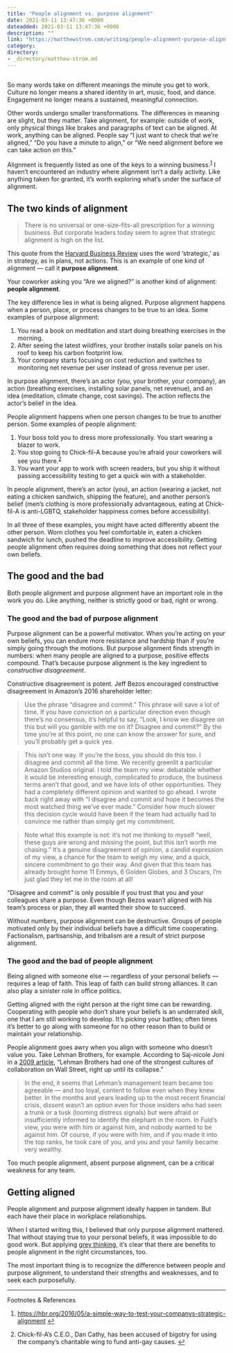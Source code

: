 ```yaml
---
title: "People alignment vs. purpose alignment"
date: 2021-03-11 13:47:36 +0000
dateadded: 2021-03-11 13:47:36 +0000
description: ""
link: "https://matthewstrom.com/writing/people-alignment-purpose-alignment/"
category:
directory:
- _directory/matthew-ström.md
---
```

<figure data-type="image"><img src="https://matthewstrom.com/images/alignment.jpg" alt=""></figure>
<p>So many words take on different meanings the minute you get to work. Culture no longer means a shared identity in art, music, food, and dance. Engagement no longer means a sustained, meaningful connection.</p>
<p>Other words undergo smaller transformations. The differences in meaning are slight, but they matter. Take alignment, for example: outside of work, only physical things like brakes and paragraphs of text can be aligned. At work, anything can be aligned. People say “I just want to check that we’re aligned,” “Do you have a minute to align,” or “We need alignment before we can take action on this.”</p>
<p>Alignment is frequently listed as one of the keys to a winning business.<sup class="footnote-ref"><a href="#fn1" id="fnref1">1</a></sup> I haven’t encountered an industry where alignment isn’t a daily activity. Like anything taken for granted, it’s worth exploring what’s under the surface of alignment.</p>
<h2 id="the-two-kinds-of-alignment">The two kinds of alignment</h2>
<blockquote>
<p>There is no universal or one-size-fits-all prescription for a winning business. But corporate leaders today seem to agree that strategic alignment is high on the list.</p>
</blockquote>
<p>This quote from the <a href="http://hbr.org/2016/05/a-simple-way-to-test-your-companys-strategic-alignment%5D" target="_blank" rel="noopener">Harvard Business Review</a> uses the word ‘strategic,’ as in strategy, as in plans, not actions. This is an example of one kind of alignment — call it <strong>purpose alignment</strong>.</p>
<p>Your coworker asking you “Are we aligned?” is another kind of alignment: <strong>people alignment</strong>.</p>
<p>The key difference lies in what is being aligned. Purpose alignment happens when a person, place, or process changes to be true to an idea. Some examples of purpose alignment:</p>
<ol>
<li>You read a book on meditation and start doing breathing exercises in the morning.</li>
<li>After seeing the latest wildfires, your brother installs solar panels on his roof to keep his carbon footprint low.</li>
<li>Your company starts focusing on cost reduction and switches to monitoring net revenue per user instead of gross revenue per user.</li>
</ol>
<p>In purpose alignment, there’s an actor (you, your brother, your company), an action (breathing exercises, installing solar panels, net revenue), and an idea (meditation, climate change, cost savings). The action reflects the actor’s belief in the idea.</p>
<p>People alignment happens when one person changes to be true to another person. Some examples of people alignment:</p>
<ol>
<li>Your boss told you to dress more professionally. You start wearing a blazer to work.</li>
<li>You stop going to Chick-fil-A because you’re afraid your coworkers will see you there.<sup class="footnote-ref"><a href="#fn2" id="fnref2">2</a></sup></li>
<li>You want your app to work with screen readers, but you ship it without passing accessibility testing to get a quick win with a stakeholder.</li>
</ol>
<p>In people alignment, there’s an actor (you), an action (wearing a jacket, not eating a chicken sandwich, shipping the feature), and another person’s belief (men’s clothing is more professionally advantageous, eating at Chick-fil-A is anti-LGBTQ, stakeholder happiness comes before accessibility).</p>
<p>In all three of these examples, you might have acted differently absent the other person. Worn clothes you feel comfortable in, eaten a chicken sandwich for lunch, pushed the deadline to improve accessibility. Getting people alignment often requires doing something that does not reflect your own beliefs.</p>
<h2 id="the-good-and-the-bad">The good and the bad</h2>
<p>Both people alignment and purpose alignment have an important role in the work you do. Like anything, neither is strictly good or bad, right or wrong.</p>
<h3 id="the-good-and-the-bad-of-purpose-alignment">The good and the bad of purpose alignment</h3>
<p>Purpose alignment can be a powerful motivator. When you’re acting on your own beliefs, you can endure more resistance and hardship than if you’re simply going through the motions. But purpose alignment finds strength in numbers: when many people are aligned to a purpose, positive effects compound. That’s because purpose alignment is the key ingredient to <em>constructive disagreement</em>.</p>
<p>Constructive disagreement is potent. Jeff Bezos encouraged constructive disagreement in Amazon’s 2016 shareholder letter:</p>
<blockquote>
<p>Use the phrase “disagree and commit.” This phrase will save a lot of time. If you have conviction on a particular direction even though there’s no consensus, it’s helpful to say, “Look, I know we disagree on this but will you gamble with me on it? Disagree and commit?” By the time you’re at this point, no one can know the answer for sure, and you’ll probably get a quick yes.</p>
</blockquote>
<blockquote>
<p>This isn’t one way. If you’re the boss, you should do this too. I disagree and commit all the time. We recently greenlit a particular Amazon Studios original. I told the team my view: debatable whether it would be interesting enough, complicated to produce, the business terms aren’t that good, and we have lots of other opportunities. They had a completely different opinion and wanted to go ahead. I wrote back right away with “I disagree and commit and hope it becomes the most watched thing we’ve ever made.” Consider how much slower this decision cycle would have been if the team had actually had to convince me rather than simply get my commitment.</p>
</blockquote>
<blockquote>
<p>Note what this example is not: it’s not me thinking to myself “well, these guys are wrong and missing the point, but this isn’t worth me chasing.” It’s a genuine disagreement of opinion, a candid expression of my view, a chance for the team to weigh my view, and a quick, sincere commitment to go their way. And given that this team has already brought home 11 Emmys, 6 Golden Globes, and 3 Oscars, I’m just glad they let me in the room at all!</p>
</blockquote>
<p>“Disagree and commit” is only possible if you trust that you and your colleagues share a purpose. Even though Bezos wasn’t aligned with his team’s process or plan, they all wanted their show to succeed.</p>
<p>Without numbers, purpose alignment can be destructive. Groups of people motivated only by their individual beliefs have a difficult time cooperating. Factionalism, partisanship, and tribalism are a result of strict purpose alignment.</p>
<h3 id="the-good-and-the-bad-of-people-alignment">The good and the bad of people alignment</h3>
<p>Being aligned with someone else — regardless of your personal beliefs — requires a leap of faith. This leap of faith can build strong alliances. It can also play a sinister role in office politics.</p>
<p>Getting aligned with the right person at the right time can be rewarding. Cooperating with people who don’t share your beliefs is an underrated skill, one that I am still working to develop. It’s picking your battles; often times it’s better to go along with someone for no other reason than to build or maintain your relationship.</p>
<p>People alignment goes awry when you align with someone who doesn’t value you. Take Lehman Brothers, for example. According to Saj-nicole Joni in a <a href="https://hbr.org/2009/09/lehmans-problem-too-much-align" target="_blank" rel="noopener">2009 article</a>, “Lehman Brothers had one of the strongest cultures of collaboration on Wall Street, right up until its collapse.”</p>
<blockquote>
<p>In the end, it seems that Lehman’s management team became too agreeable — and too loyal, content to follow even when they knew better. In the months and years leading up to the most recent financial crisis, dissent wasn’t an option even for those insiders who had seen a trunk or a tusk (looming distress signals) but were afraid or insufficiently informed to identify the elephant in the room. In Fuld’s view, you were with him or against him, and nobody wanted to be against him. Of course, if you were with him, and if you made it into the top ranks, he took care of you, and you and your family became very wealthy.</p>
</blockquote>
<p>Too much people alignment, absent purpose alignment, can be a critical weakness for any team.</p>
<h2 id="getting-aligned">Getting aligned</h2>
<p>People alignment and purpose alignment ideally happen in tandem. But each have their place in workplace relationships.</p>
<p>When I started writing this, I believed that only purpose alignment mattered. That without staying true to your personal beliefs, it was impossible to do good work. But applying <a href="https://fs.blog/2016/06/value-grey-thinking/" target="_blank" rel="noopener">grey thinking</a>, it’s clear that there are benefits to people alignment in the right circumstances, too.</p>
<p>The most important thing is to recognize the difference between people and purpose alignment, to understand their strengths and weaknesses, and to seek each purposefully.</p>
<hr>
<section class="footnotes l--space-compact">
<div class="t--weight-bold l--pad-btm-s">Footnotes & References</div>
<ol class="footnotes-list">
<li id="fn1" class="footnote-item"><p><a href="https://hbr.org/2016/05/a-simple-way-to-test-your-companys-strategic-alignment" target="_blank" rel="noopener">https://hbr.org/2016/05/a-simple-way-to-test-your-companys-strategic-alignment</a> <a href="#fnref1" class="footnote-backref">↩︎</a></p>
</li>
<li id="fn2" class="footnote-item"><p>Chick-fil-A’s C.E.O., Dan Cathy, has been accused of bigotry for using the company’s charitable wing to fund anti-gay causes. <a href="#fnref2" class="footnote-backref">↩︎</a></p>
</li>
</ol>
</section>
